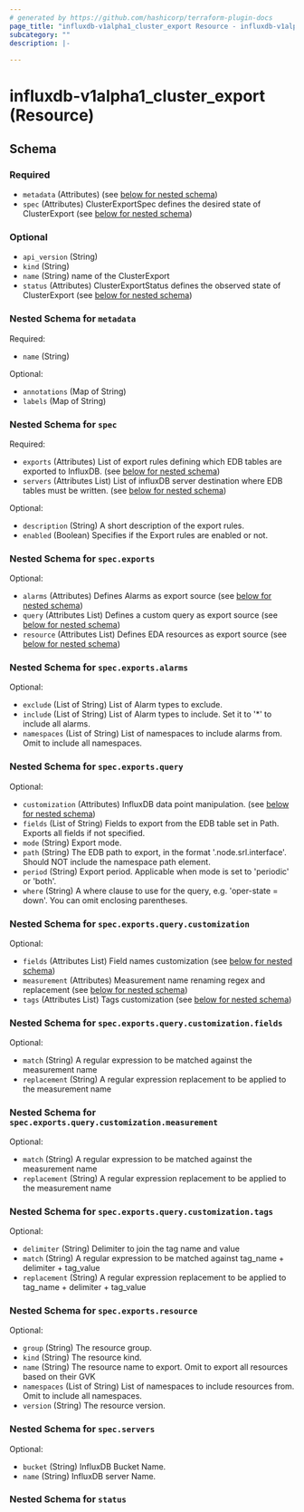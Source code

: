 ```yaml
---
# generated by https://github.com/hashicorp/terraform-plugin-docs
page_title: "influxdb-v1alpha1_cluster_export Resource - influxdb-v1alpha1"
subcategory: ""
description: |-
  
---
```


# influxdb-v1alpha1_cluster_export (Resource)





<!-- schema generated by tfplugindocs -->
## Schema

### Required

- `metadata` (Attributes) (see [below for nested schema](#nestedatt--metadata))
- `spec` (Attributes) ClusterExportSpec defines the desired state of ClusterExport (see [below for nested schema](#nestedatt--spec))

### Optional

- `api_version` (String)
- `kind` (String)
- `name` (String) name of the ClusterExport
- `status` (Attributes) ClusterExportStatus defines the observed state of ClusterExport (see [below for nested schema](#nestedatt--status))

<a id="nestedatt--metadata"></a>
### Nested Schema for `metadata`

Required:

- `name` (String)

Optional:

- `annotations` (Map of String)
- `labels` (Map of String)


<a id="nestedatt--spec"></a>
### Nested Schema for `spec`

Required:

- `exports` (Attributes) List of export rules defining which EDB tables are exported to InfluxDB. (see [below for nested schema](#nestedatt--spec--exports))
- `servers` (Attributes List) List of influxDB server destination where EDB tables must be written. (see [below for nested schema](#nestedatt--spec--servers))

Optional:

- `description` (String) A short description of the export rules.
- `enabled` (Boolean) Specifies if the Export rules are enabled or not.

<a id="nestedatt--spec--exports"></a>
### Nested Schema for `spec.exports`

Optional:

- `alarms` (Attributes) Defines Alarms as export source (see [below for nested schema](#nestedatt--spec--exports--alarms))
- `query` (Attributes List) Defines a custom query as export source (see [below for nested schema](#nestedatt--spec--exports--query))
- `resource` (Attributes List) Defines EDA resources as export source (see [below for nested schema](#nestedatt--spec--exports--resource))

<a id="nestedatt--spec--exports--alarms"></a>
### Nested Schema for `spec.exports.alarms`

Optional:

- `exclude` (List of String) List of Alarm types to exclude.
- `include` (List of String) List of Alarm types to include. Set it to '*' to include all alarms.
- `namespaces` (List of String) List of namespaces to include alarms from. Omit to include all namespaces.


<a id="nestedatt--spec--exports--query"></a>
### Nested Schema for `spec.exports.query`

Optional:

- `customization` (Attributes) InfluxDB data point manipulation. (see [below for nested schema](#nestedatt--spec--exports--query--customization))
- `fields` (List of String) Fields to export from the EDB table set in Path.
Exports all fields if not specified.
- `mode` (String) Export mode.
- `path` (String) The EDB path to export, in the format '.node.srl.interface'.
Should NOT include the namespace path element.
- `period` (String) Export period. Applicable when mode is set to 'periodic' or 'both'.
- `where` (String) A where clause to use for the query, e.g. 'oper-state = down'. You can omit enclosing parentheses.

<a id="nestedatt--spec--exports--query--customization"></a>
### Nested Schema for `spec.exports.query.customization`

Optional:

- `fields` (Attributes List) Field names customization (see [below for nested schema](#nestedatt--spec--exports--query--customization--fields))
- `measurement` (Attributes) Measurement name renaming regex and replacement (see [below for nested schema](#nestedatt--spec--exports--query--customization--measurement))
- `tags` (Attributes List) Tags customization (see [below for nested schema](#nestedatt--spec--exports--query--customization--tags))

<a id="nestedatt--spec--exports--query--customization--fields"></a>
### Nested Schema for `spec.exports.query.customization.fields`

Optional:

- `match` (String) A regular expression to be matched against the measurement name
- `replacement` (String) A regular expression replacement to be applied to the measurement name


<a id="nestedatt--spec--exports--query--customization--measurement"></a>
### Nested Schema for `spec.exports.query.customization.measurement`

Optional:

- `match` (String) A regular expression to be matched against the measurement name
- `replacement` (String) A regular expression replacement to be applied to the measurement name


<a id="nestedatt--spec--exports--query--customization--tags"></a>
### Nested Schema for `spec.exports.query.customization.tags`

Optional:

- `delimiter` (String) Delimiter to join the tag name and value
- `match` (String) A regular expression to be matched against tag_name + delimiter + tag_value
- `replacement` (String) A regular expression replacement to be applied to tag_name + delimiter + tag_value




<a id="nestedatt--spec--exports--resource"></a>
### Nested Schema for `spec.exports.resource`

Optional:

- `group` (String) The resource group.
- `kind` (String) The resource kind.
- `name` (String) The resource name to export. Omit to export all resources based on their GVK
- `namespaces` (List of String) List of namespaces to include resources from. Omit to include all namespaces.
- `version` (String) The resource version.



<a id="nestedatt--spec--servers"></a>
### Nested Schema for `spec.servers`

Optional:

- `bucket` (String) InfluxDB Bucket Name.
- `name` (String) InfluxDB server Name.



<a id="nestedatt--status"></a>
### Nested Schema for `status`
